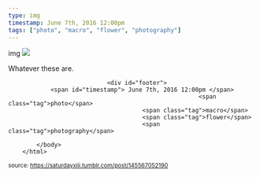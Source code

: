 ```yaml
---
type: img
timestamp: June 7th, 2016 12:00pm
tags: ["photo", "macro", "flower", "photography"]
---
```

img
<img src="https://saturdayxiii.github.io/media/145567052190.jpg"/>
                                                                                          
Whatever these are.
 
                                    
                
                
                
                
                                <div id="footer">
                <span id="timestamp"> June 7th, 2016 12:00pm </span>
                                                          <span class="tag">photo</span>
                                          <span class="tag">macro</span>
                                          <span class="tag">flower</span>
                                          <span class="tag">photography</span>
                                                    
            </body>
        </html>

        
<small>source: https://saturdayxiii.tumblr.com/post/145567052190</small>